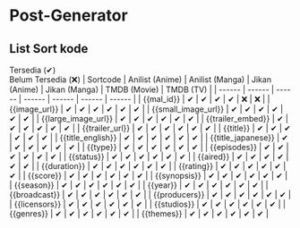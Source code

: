# Post-Generator
## List Sort kode
Tersedia (✔)\
Belum Tersedia (❌)
| Sortcode | Anilist (Anime) | Anilist (Manga) | Jikan (Anime) | Jikan (Manga) | TMDB (Movie) | TMDB (TV) | 
| ------ | ------ | ------ | ------ | ------ | ------ | ------ |
| {{mal_id}} | ✔ | ✔ | ✔ | ✔ | ❌ | ❌ |
| {{image_url}} | ✔ | ✔ | ✔ | ✔ | ✔ | ✔ |
| {{small_image_url}} | ✔ | ✔ | ✔ | ✔ | ✔ | ✔ |
| {{large_image_url}} | ✔ | ✔ | ✔ | ✔ | ✔ | ✔ |
| {{trailer_embed}} | ✔ | ✔ | ✔ | ✔ | ✔ | ✔ |
| {{trailer_url}} | ✔ | ✔ | ✔ | ✔ | ✔ | ✔ |
| {{title}} | ✔ | ✔ | ✔ | ✔ | ✔ | ✔ |
| {{title_english}} | ✔ | ✔ | ✔ | ✔ | ✔ | ✔ |
| {{title_japanese}} | ✔ | ✔ | ✔ | ✔ | ✔ | ✔ |
| {{type}} | ✔ | ✔ | ✔ | ✔ | ✔ | ✔ |
| {{episodes}} | ✔ | ✔ | ✔ | ✔ | ✔ | ✔ |
| {{status}} | ✔ | ✔ | ✔ | ✔ | ✔ | ✔ |
| {{aired}} | ✔ | ✔ | ✔ | ✔ | ✔ | ✔ |
| {{duration}} | ✔ | ✔ | ✔ | ✔ | ✔ | ✔ |
| {{rating}} | ✔ | ✔ | ✔ | ✔ | ✔ | ✔ |
| {{score}} | ✔ | ✔ | ✔ | ✔ | ✔ | ✔ |
| {{synopsis}} | ✔ | ✔ | ✔ | ✔ | ✔ | ✔ |
| {{season}} | ✔ | ✔ | ✔ | ✔ | ✔ | ✔ |
| {{year}} | ✔ | ✔ | ✔ | ✔ | ✔ | ✔ |
| {{broadcast}} | ✔ | ✔ | ✔ | ✔ | ✔ | ✔ |
| {{producers}} | ✔ | ✔ | ✔ | ✔ | ✔ | ✔ |
| {{licensors}} | ✔ | ✔ | ✔ | ✔ | ✔ | ✔ |
| {{studios}} | ✔ | ✔ | ✔ | ✔ | ✔ | ✔ |
| {{genres}} | ✔ | ✔ | ✔ | ✔ | ✔ | ✔ |
| {{themes}} | ✔ | ✔ | ✔ | ✔ | ✔ | ✔ |
